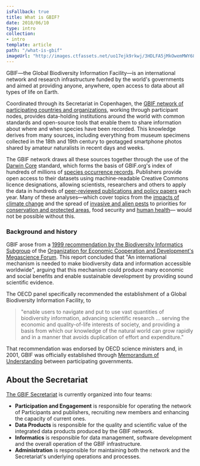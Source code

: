 ```yaml
---
isFallback: true
title: What is GBIF?
date: 2018/06/10
type: intro
collection:
- intro
template: article
path: "/what-is-gbif"
imageUrl: "http://images.ctfassets.net/uo17ejk9rkwj/3HDLFA5jMkOwemMWY68oSs/62fa299353e4367e2337f3fdaf7da782/ara-macao-cropped.jpeg"
---
```

GBIF—the Global Biodiversity Information Facility—is an international network and research infrastructure funded by the world's governments and aimed at providing anyone, anywhere, open access to data about all types of life on Earth. 

Coordinated through its Secretariat in Copenhagen, the [GBIF network of participating countries and organizations](/the-gbif-network), working through participant nodes, provides data-holding institutions around the world with common standards and open-source tools that enable them to share information about where and when species have been recorded. This knowledge derives from many sources, including everything from museum specimens collected in the 18th and 19th century to geotagged smartphone photos shared by amateur naturalists in recent days and weeks. 

The GBIF network draws all these sources together through the use of the [Darwin Core](/darwin-core) standard, which forms the basis of GBIF.org's index of hundreds of millions of [species occurrence records](/occurrence/search). Publishers provide open access to their datasets using machine-readable Creative Commons licence designations, allowing scientists, researchers and others to apply the data in hundreds of [peer-reviewed publications and policy papers](/resource/search?contentType=literature) each year. Many of these analyses—which cover topics from the [impacts of climate change](/resource/search?contentType=literature&literatureType=journal&topics=Climate_change) and the spread of [invasive and alien pests](/resource/search?contentType=literature&literatureType=journal&topics=Invasives) to priorities for [conservation and protected areas](/resource/search?contentType=literature&literatureType=journal&topics=Conservation), food security and [human health](/resource/search?contentType=literature&literatureType=journal&topics=Human_health)— would not be possible without this.

### Background and history

GBIF arose from a [1999 recommendation by the Biodiversity Informatics Subgroup](http://www.oecd.org/science/sci-tech/2105199.pdf) of the [Organization for Economic Cooperation and Development's Megascience Forum](http://www.oecd.org). This report concluded that "An international mechanism is needed to make biodiversity data and information accessible worldwide", arguing that this mechanism could produce many economic and social benefits and enable sustainable development by providing sound scientific evidence.

The OECD panel specifically recommended the establishment of a Global Biodiversity Information Facility, to 

> "enable users to navigate and put to use vast quantities of biodiversity information, advancing scientific research ... serving the economic and quality-of-life interests of society, and providing a basis from which our knowledge of the natural world can grow rapidly and in a manner that avoids duplication of effort and expenditure."

That recommendation was endorsed by OECD science ministers and, in 2001, GBIF was officially established through [Memorandum of Understanding](/document/80661) between participating governments.

## About the Secretariat

[The GBIF Secretariat](/contact-us) is currently organized into four teams:

+ **Participation and Engagement** is responsible for operating the network of Participants and publishers, recruiting new members and enhancing the capacity of current ones.
+ **Data Products** is responsible for the quality and scientific value of the integrated data products produced by the GBIF network.
+ **Informatics** is responsible for data management, software development and the overall operation of the GBIF infrastructure.
+ **Administration** is responsible for maintaining both the network and the Secretariat's underlying operations and processes.